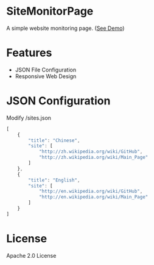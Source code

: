 # SiteMonitorPage
A simple website monitoring page. ([See Demo](https://samejack.github.com/SmartyGrid))  
# Features
  - JSON File Configuration
  - Responsive Web Design

# JSON Configuration
Modify /sites.json
```js
[
    {
        "title": "Chinese",
        "site": [
            "http://zh.wikipedia.org/wiki/GitHub",
            "http://zh.wikipedia.org/wiki/Main_Page"
        ]
    },
    {
        "title": "English",
        "site": [
            "http://en.wikipedia.org/wiki/GitHub",
            "http://en.wikipedia.org/wiki/Main_Page"
        ]
    }
]
```

# License
Apache 2.0 License
